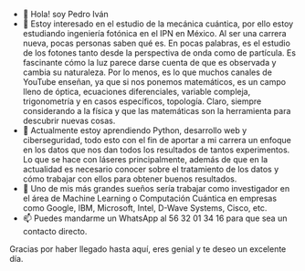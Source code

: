 - 👋 Hola! soy Pedro Iván
- 👀 Estoy interesado en el estudio de la mecánica cuántica, por ello estoy estudiando ingeniería fotónica en el IPN en México. Al ser una carrera nueva, pocas personas saben qué es.
En pocas palabras, es el estudio de los fotones tanto desde la perspectiva de onda como de partícula. Es fascinante cómo la luz parece darse cuenta de que es observada y cambia su naturaleza.
Por lo menos, es lo que muchos canales de YouTube enseñan, ya que si nos ponemos matemáticos, es un campo lleno de óptica, ecuaciones diferenciales, variable compleja, trigonometría y en casos
específicos, topología. Claro, siempre considerando a la física y que las matemáticas son la herramienta para descubrir nuevas cosas.
- 🌱 Actualmente estoy aprendiendo Python, desarrollo web y ciberseguridad, todo esto con el fin de aportar a mi carrera un enfoque en los datos que nos dan todos los resultados de tantos experimentos.
Lo que se hace con láseres principalmente, además de que en la actualidad es necesario conocer sobre el tratamiento de los datos y cómo trabajar con ellos para obtener buenos resultados.
- 💞️ Uno de mis más grandes sueños sería trabajar como investigador en el área de Machine Learning o Computación Cuántica en empresas como Google, IBM, Microsoft, Intel, D-Wave Systems, Cisco, etc.
- 📫 Puedes mandarme un WhatsApp al 56 32 01 34 16 para que sea un contacto directo.

Gracias por haber llegado hasta aquí, eres genial y te deseo un excelente día.
